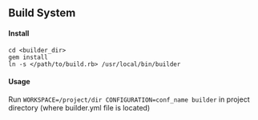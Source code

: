 ## Build System

#### Install

	cd <builder_dir>
	gem install
	ln -s </path/to/build.rb> /usr/local/bin/builder

#### Usage
Run `WORKSPACE=/project/dir CONFIGURATION=conf_name builder` in project directory (where builder.yml file is located)
